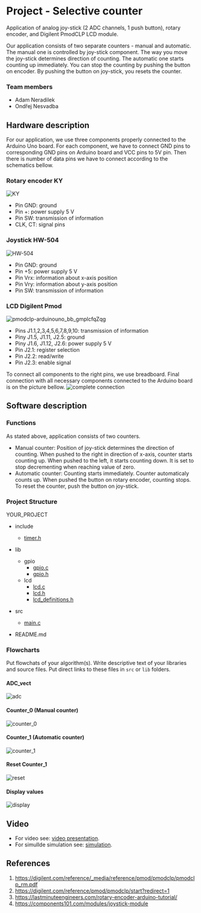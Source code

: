 # Project - Selective counter

Application of analog joy-stick (2 ADC channels, 1 push button), rotary encoder, and Digilent PmodCLP LCD module.

Our application consists of two separate counters - manual and automatic. The manual one is controlled by joy-stick component. The way you move the joy-stick determines direction of counting. The automatic one starts counting up immediately. You can stop the counting by pushing the button on encoder. By pushing the button on joy-stick, you resets the counter.

### Team members

* Adam Neradilek
* Ondřej Nesvadba

## Hardware description

For our application, we use three components properly connected to the Arduino Uno board. For each component, we have to connect GND pins to corresponding GND pins on Arduino board and VCC pins to 5V pin. Then there is number of data pins we have to connect according to the schematics bellow.

### Rotary encoder KY
![KY](https://user-images.githubusercontent.com/99417291/205458608-6e49dab6-0f86-4f83-8a98-29bd163364f7.png)

* Pin GND: ground
* Pin +: power supply 5 V
* Pin SW: transmission of information
* CLK, CT: signal pins

### Joystick HW-504
![HW-504](https://user-images.githubusercontent.com/99417291/205458618-b3d640bc-a72d-437f-a9a0-8da89a7361f3.png)

* Pin GND: ground
* Pin +5: power supply 5 V
* Pin Vrx: information about x-axis position 
* Pin Vry: information about y-axis position
* Pin SW: transmission of information

### LCD Digilent Pmod
![pmodclp-arduinouno_bb_gmplcfqZqg](https://user-images.githubusercontent.com/99417291/205458621-2fdcf0f4-b484-4f0c-83ce-bfd333b01045.png)

* Pins J1.1,2,3,4,5,6,7,8,9,10: transmission of information
* Piny J1.5, J1.11, J2.5: ground
* Piny J1.6, J1.12, J2.6: power supply 5 V
* Pin J2.1: register selection
* Pin J2.2: read/write
* Pin J2.3: enable signal

To connect all components to the right pins, we use breadboard. Final connection with all necessary components connected to the Arduino board is on the picture bellow.
![complete connection](https://user-images.githubusercontent.com/99417291/205458941-f0b1735d-0ad1-4454-a5d3-f12c880d6b9c.jpg)


## Software description
### Functions
As stated above, application consists of two counters. 
* Manual counter: Position of joy-stick determines the direction of counting. When pushed to the right in direction of x-axis, counter starts counting up. When pushed to the left, it starts counting down. It is set to stop decrementing when reaching value of zero.
* Automatic counter: Counting starts immediately. Counter automaticaly counts up. When pushed the button on rotary encoder, counting stops. To reset the counter, push the button on joy-stick.

### Project Structure
YOUR_PROJECT        
- include        
  - [timer.h](https://github.com/xnerad04/Project_1/blob/main/project-01/include/timer.h)

- lib             
  - gpio
    - [gpio.c](https://github.com/xnerad04/Project_1/blob/main/project-01/lib/gpio/gpio.c)
    - [gpio.h](https://github.com/xnerad04/Project_1/blob/main/project-01/lib/gpio/gpio.h)
  - lcd
    - [lcd.c](https://github.com/xnerad04/Project_1/blob/main/project-01/lib/lcd/lcd.c)
    - [lcd.h](https://github.com/xnerad04/Project_1/blob/main/project-01/lib/lcd/lcd.h)
    - [lcd_definitions.h](https://github.com/xnerad04/Project_1/blob/main/project-01/lib/lcd/lcd_definitions.h)

- src           
  - [main.c](https://github.com/xnerad04/Project_1/blob/main/project-01/src/main.c)
- README.md       

### Flowcharts
Put flowchats of your algorithm(s). Write descriptive text of your libraries and source files. Put direct links to these files in `src` or `lib` folders.

#### ADC_vect
![adc](https://user-images.githubusercontent.com/99417291/206279790-4ba4b0f7-333a-4c79-bc20-40900500a751.jpg)

#### Counter_0 (Manual counter)
![counter_0](https://user-images.githubusercontent.com/99417291/206279970-d2351319-19d3-40a7-97ea-6fabb8df4635.jpg)

#### Counter_1 (Automatic counter)
![counter_1](https://user-images.githubusercontent.com/99417291/206279994-457aca6c-2abd-41c8-a1ef-0bf598abcdf8.jpg)

#### Reset Counter_1
![reset](https://user-images.githubusercontent.com/99417291/206280024-fab43dd7-17b8-4d36-8758-679fbd59ef6f.jpg)

#### Display values
![display](https://user-images.githubusercontent.com/99417291/206280259-6ce28f3e-b830-4681-95dc-dafe6d5ec4c4.jpg)

## Video

* For video see: [video presentation](https://drive.google.com/file/d/1CWMb7DfZeLsw64z7y-cciqaf_-bbAd5J/view?usp=share_link).
* For simulIde simulation see: [simulation](...).

## References

1. https://digilent.com/reference/_media/reference/pmod/pmodclp/pmodclp_rm.pdf
2. https://digilent.com/reference/pmod/pmodclp/start?redirect=1
3. https://lastminuteengineers.com/rotary-encoder-arduino-tutorial/
4. https://components101.com/modules/joystick-module
